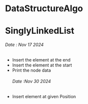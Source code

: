 # DataStructureAlgo
# SinglyLinkedList
<h6>Date : Nov 17 2024</h6>
<ul>
  <li>Insert the element at the end</li>
  <li>Insert the element at the start</li>
  <li>Print the node data</li>
  <h6>Date :Nov 30 2024</h6>
  <li>Insert element at given Position</li>
</ul>
